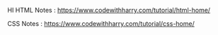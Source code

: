 HI
HTML Notes : https://www.codewithharry.com/tutorial/html-home/ 

CSS Notes : https://www.codewithharry.com/tutorial/css-home/
